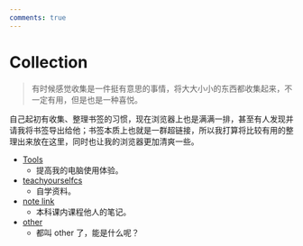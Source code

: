 ```yaml
---
comments: true
---
```

# Collection

> 有时候感觉收集是一件挺有意思的事情，将大大小小的东西都收集起来，不一定有用，但是也是一种喜悦。

自己起初有收集、整理书签的习惯，现在浏览器上也是满满一排，甚至有人发现并请我将书签导出给他；书签本质上也就是一群超链接，所以我打算将比较有用的整理出来放在这里，同时也让我的浏览器更加清爽一些。

- [Tools](Tools.md)
    - 提高我的电脑使用体验。
- [teachyourselfcs](teachyourselfcs.md)
    - 自学资料。
- [note link](note%20link.md)
    - 本科课内课程他人的笔记。
- [other](other.md)
    - 都叫 other 了，能是什么呢？
